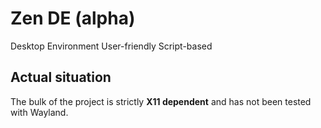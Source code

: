 # Zen DE (alpha)

Desktop Environment User-friendly Script-based

## Actual situation

The bulk of the project is strictly **X11 dependent** and has not been tested with Wayland.
